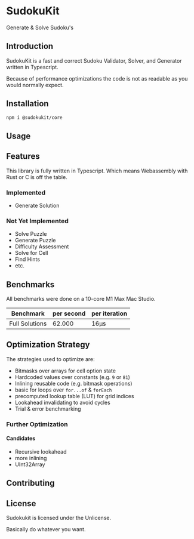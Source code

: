 # SudokuKit
Generate & Solve Sudoku's

## Introduction
SudokuKit is a fast and correct Sudoku Validator, Solver, and Generator written in Typescript.

Because of performance optimizations the code is not as readable as you would normally expect.

## Installation

```bash
npm i @sudokukit/core
```

## Usage

## Features
This library is fully written in Typescript. Which means Webassembly with Rust or C is off the table.

### Implemented
- Generate Solution

### Not Yet Implemented
- Solve Puzzle
- Generate Puzzle
- Difficulty Assessment
- Solve for Cell
- Find Hints
- etc.

## Benchmarks
All benchmarks were done on a 10-core M1 Max Mac Studio.

| Benchmark      | per second | per iteration |
|----------------|------------|---------------|
| Full Solutions | 62.000     | 16µs          |


## Optimization Strategy
The strategies used to optimize are:
- Bitmasks over arrays for cell option state
- Hardcoded values over constants (e.g. `9` or `81`)
- Inlining reusable code (e.g. bitmask operations)
- basic for loops over `for...of` & `forEach`
- precomputed lookup table (LUT) for grid indices
- Lookahead invalidating to avoid cycles
- Trial & error benchmarking

### Further Optimization
#### Candidates
- Recursive lookahead
- more inlining
- UInt32Array

## Contributing

## License

Sudokukit is licensed under the Unlicense.

Basically do whatever you want.

